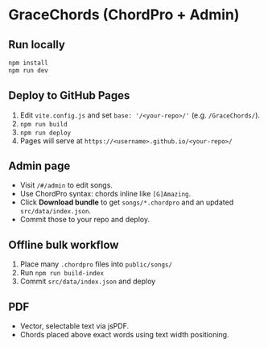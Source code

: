 # GraceChords (ChordPro + Admin)

## Run locally
```bash
npm install
npm run dev
```

## Deploy to GitHub Pages
1) Edit `vite.config.js` and set `base: '/<your-repo>/'` (e.g. `/GraceChords/`).
2) `npm run build`
3) `npm run deploy`
4) Pages will serve at `https://<username>.github.io/<your-repo>/`

## Admin page
- Visit `/#/admin` to edit songs.
- Use ChordPro syntax: chords inline like `[G]Amazing`.
- Click **Download bundle** to get `songs/*.chordpro` and an updated `src/data/index.json`.
- Commit those to your repo and deploy.

## Offline bulk workflow
1) Place many `.chordpro` files into `public/songs/`
2) Run `npm run build-index`
3) Commit `src/data/index.json` and deploy

## PDF
- Vector, selectable text via jsPDF.
- Chords placed above exact words using text width positioning.
